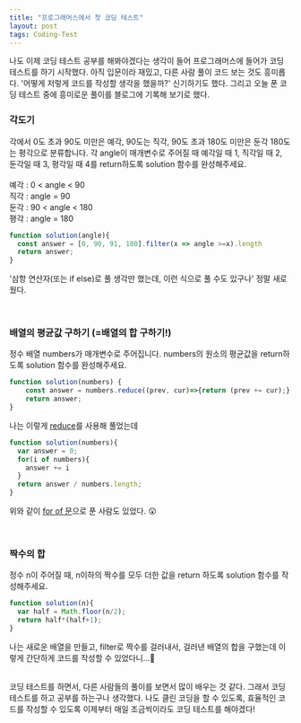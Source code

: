 ```yaml
---
title: "프로그래머스에서 첫 코딩 테스트"
layout: post
tags: Coding-Test
---
```


나도 이제 코딩 테스트 공부를 해봐야겠다는 생각이 들어 프로그래머스에 들어가 코딩 테스트를 하기 시작했다.
아직 입문이라 재밌고, 다른 사람 풀이 코드 보는 것도 흥미롭다. '어떻게 저렇게 코드를 작성할 생각을 했을까?' 신기하기도 했다.
그리고 오늘 푼 코딩 테스트 중에 흥미로운 풀이를 블로그에 기록해 보기로 했다.








### 각도기
각에서 0도 초과 90도 미만은 예각, 90도는 직각, 90도 초과 180도 미만은 둔각 180도는 평각으로 분류합니다.
각 angle이 매개변수로 주어질 때 예각일 때 1, 직각일 때 2, 둔각일 때 3, 평각일 때 4를 return하도록 solution 함수를 완성해주세요.
<br><br>
예각 : 0 < angle < 90 <br>
직각 : angle = 90 <br>
둔각 : 90 < angle < 180 <br>
평각 : angle = 180 <br>

```jsx
function solution(angle){
  const answer = [0, 90, 91, 180].filter(x => angle >=x).length
  return answer;
}
```

'삼항 연산자(또는 if else)로 풀 생각만 했는데, 이런 식으로 풀 수도 있구나' 정말 새로웠다.

<br>

### 배열의 평균값 구하기 (=배열의 합 구하기!)
정수 배열 numbers가 매개변수로 주어집니다. numbers의 원소의 평균값을 return하도록 solution 함수를 완성해주세요.<br>
```jsx
function solution(numbers) {
    const answer = numbers.reduce((prev, cur)=>{return (prev += cur);},0) / numbers.length;
    return answer;
}
```
나는 이렇게 <a href="https://developer.mozilla.org/en-US/docs/Web/JavaScript/Reference/Global_Objects/Array/Reduce">reduce</a>를 사용해 풀었는데
```jsx
function solution(numbers){
  var answer = 0;
  for(i of numbers){
    answer += i
  }
  return answer / numbers.length;
}
```
위와 같이 <a href="https://developer.mozilla.org/en-US/docs/Web/JavaScript/Reference/Statements/for...of">for of 문</a>으로 푼 사람도 있었다. 😮

<br>

### 짝수의 합
정수 n이 주어질 때, n이하의 짝수를 모두 더한 값을 return 하도록 solution 함수를 작성해주세요.
```jsx
function solution(n){
  var half = Math.floor(n/2);
  return half*(half+1);
}
```
나는 새로운 배열을 만들고, filter로 짝수를 걸러내서, 걸러낸 배열의 합을 구했는데
이렇게 간단하게 코드를 작성할 수 있었다니...🤣 <br>
<br>

코딩 테스트를 하면서, 다른 사람들의 풀이를 보면서 많이 배우는 것 같다. 그래서 코딩 테스트를 하고 공부를 하는구나 생각했다.
나도 클린 코딩을 할 수 있도록, 효율적인 코드를 작성할 수 있도록 이제부터 매일 조금씩이라도 코딩 테스트를 해야겠다!

<br>
<br>
